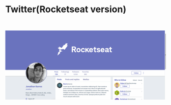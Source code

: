 <h1 style="text-align:"center";">Twitter(Rocketseat version)</h1>
<p align="center">
  <img alt="" src="https://res.cloudinary.com/jonabf1/video/upload/v1572211439/FLEXBOX_lrrbi9.gif">
</p>

![Alt Text](assets/readme.gif)
